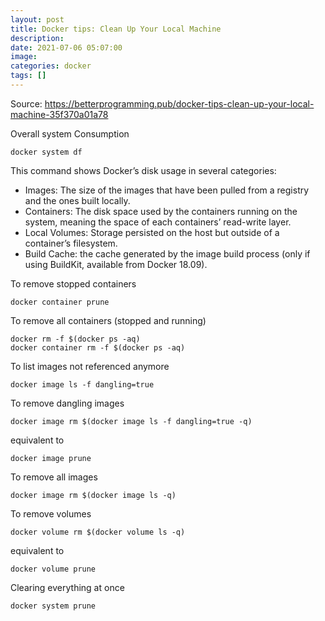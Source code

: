```yaml
---
layout: post
title: Docker tips: Clean Up Your Local Machine
description:
date: 2021-07-06 05:07:00
image:
categories: docker
tags: []
---
```


Source: https://betterprogramming.pub/docker-tips-clean-up-your-local-machine-35f370a01a78

Overall system Consumption

    docker system df

This command shows Docker’s disk usage in several categories:

- Images: The size of the images that have been pulled from a registry and the ones built locally.
- Containers: The disk space used by the containers running on the system, meaning the space of each containers’ read-write layer.
- Local Volumes: Storage persisted on the host but outside of a container’s filesystem.
- Build Cache: the cache generated by the image build process (only if using BuildKit, available from Docker 18.09).

To remove stopped containers

    docker container prune

To remove all containers (stopped and running)

    docker rm -f $(docker ps -aq)
    docker container rm -f $(docker ps -aq)

To list images not referenced anymore

    docker image ls -f dangling=true

To remove dangling images

    docker image rm $(docker image ls -f dangling=true -q)

equivalent to

    docker image prune

To remove all images

    docker image rm $(docker image ls -q)

To remove volumes

    docker volume rm $(docker volume ls -q)

equivalent to

    docker volume prune

Clearing everything at once

    docker system prune
